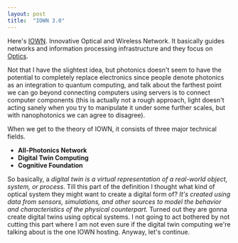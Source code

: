 ```yaml
---
layout: post
title:  "IOWN 3.0"
---
```


Here's [IOWN][iown]. Innovative Optical and Wireless Network. It basically guides networks and information processing infrastructure and they focus on [Optics][optics].

Not that I have the slightest idea, but photonics doesn't seem to have the potential to completely replace electronics since people denote photonics as an integration to quantum computing, and talk about the farthest point we can go beyond connecting computers using servers is to connect computer components (this is actually not a rough approach, light doesn't acting sanely when you try to manipulate it under some further scales, but with nanophotonics we can agree to disagree).

When we get to the theory of IOWN, it consists of three major technical fields.

* __All-Photonics Network__
* __Digital Twin Computing__
* __Cognitive Foundation__

So basically, a *digital twin is a virtual representation of a real-world object, system, or process*. Till this part of the definition I thought what kind of optical system they might want to create a digital form of? *It's created using data from sensors, simulations, and other sources to model the behavior and characteristics of the physical counterpart.* Turned out they are gonna create digital twins using optical systems. I not going to act bothered by not cutting this part where I am not even sure if the digital twin computing we're talking about is the one IOWN hosting. Anyway, let's continue. 








[optics]: https://en.wikipedia.org/wiki/Optics
[iown]: https://www.rd.ntt/e/iown/